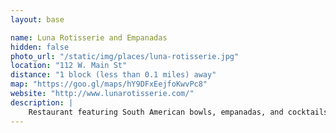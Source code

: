 ```yaml
---
layout: base

name: Luna Rotisserie and Empanadas
hidden: false
photo_url: "/static/img/places/luna-rotisserie.jpg"
location: "112 W. Main St"
distance: "1 block (less than 0.1 miles) away"
map: "https://goo.gl/maps/hY9DFxEejfoKwvPc8"
website: "http://www.lunarotisserie.com/"
description: |
    Restaurant featuring South American bowls, empanadas, and cocktails with a casual atmosphere and lots of outdoor seating.
---
```


